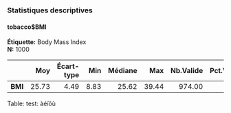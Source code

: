 ### Statistiques descriptives  
#### tobacco$BMI  
**Étiquette:** Body Mass Index  
**N:** 1000  

|  &nbsp; |   Moy | Écart-type |  Min | Médiane |   Max | Nb.Valide | Pct.Valide |
|--------:|------:|-----------:|-----:|--------:|------:|----------:|-----------:|
| **BMI** | 25.73 |       4.49 | 8.83 |   25.62 | 39.44 |    974.00 |      97.40 |

Table: test: àéïôù
